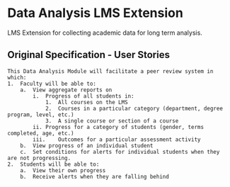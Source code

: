 # Data Analysis LMS Extension
LMS Extension for collecting academic data for long term analysis.

## Original Specification - User Stories
```
This Data Analysis Module will facilitate a peer review system in which:
1.  Faculty will be able to:
    a.	View aggregate reports on
        i.	Progress of all students in:
            1.	All courses on the LMS
            2.	Courses in a particular category (department, degree program, level, etc.)
            3.	A single course or section of a course
        ii. Progress for a category of students (gender, terms completed, age, etc.)
        iii.	Outcomes for a particular assessment activity
    b.	View progress of an individual student
    c.	Set conditions for alerts for individual students when they are not progressing.
2.	Students will be able to:
    a.	View their own progress
    b.	Receive alerts when they are falling behind
```

